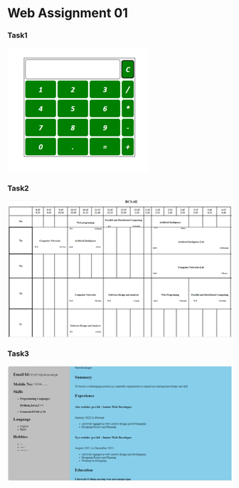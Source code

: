 # Web Assignment 01
### Task1
![screenshot of feature X](pic1.png)
### Task2
![screenshot of feature X](pic2.png)
### Task3
![screenshot of feature X](pic.png)